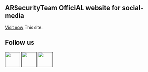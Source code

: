 ## ARSecurityTeam OfficiAL website for social-media
<a href="https://arsecurityteam.github.io/ARSecurityTeam/">Visit now</a> This site.

## Follow us
<a href=""><img src="https://arsecurityteam.github.io/ARSecurityTeam/image/facebook_5968764.png" width="50px"></a>
<a href=""><img src="https://arsecurityteam.github.io/ARSecurityTeam/image/instagram_2111463.png" width="50px"></a>
<a href=""><img src="https://arsecurityteam.github.io/ARSecurityTeam/image/youtube.png" width="50px"></a>
